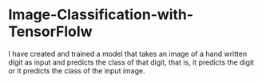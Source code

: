# Image-Classification-with-TensorFloIw
I have created and trained a model that takes an image of a hand written digit as input and predicts the class of that digit, that is, it predicts the digit or it predicts the class of the input image.
